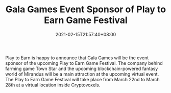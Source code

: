 ﻿---
title: "Gala Games Event Sponsor of Play to Earn Game Festival"
date: 2021-02-15T21:57:40+08:00
lastmod: 2021-02-15T16:45:40+08:00
draft: false
authors: ["Eldwin"]
description: "Play to Earn is happy to announce that Gala Games will be the event sponsor of the upcoming Play to Earn Game Festival. The company behind farming game Town Star and the upcoming blockchain-powered fantasy world of Mirandus will be a main attraction at the upcoming virtual event. The Play to Earn Game Festival will take place from March 22nd to March 28th at a virtual location inside Cryptovoxels."
featuredImage: "gala-games-event-sponsor-of-play-to-earn-game-festival.png"
tags: ["Virtual World","Play to Earn"]
categories: ["news"]
news: ["Virtual World"]
weight: 
lightgallery: true
pinned: false
recommend: false
recommend1: false
---

Play to Earn is happy to announce that Gala Games will be the event sponsor of the upcoming Play to Earn Game Festival. The company behind farming game Town Star and the upcoming blockchain-powered fantasy world of Mirandus will be a main attraction at the upcoming virtual event. The Play to Earn Game Festival will take place from March 22nd to March 28th at a virtual location inside Cryptovoxels.

<!--more-->

